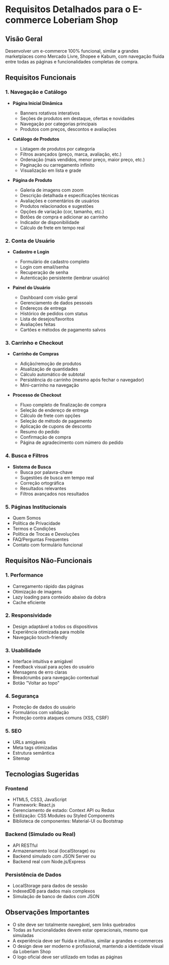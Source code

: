 # Requisitos Detalhados para o E-commerce Loberiam Shop

## Visão Geral
Desenvolver um e-commerce 100% funcional, similar a grandes marketplaces como Mercado Livre, Shopee e Kabum, com navegação fluida entre todas as páginas e funcionalidades completas de compra.

## Requisitos Funcionais

### 1. Navegação e Catálogo
- **Página Inicial Dinâmica**
  - Banners rotativos interativos
  - Seções de produtos em destaque, ofertas e novidades
  - Navegação por categorias principais
  - Produtos com preços, descontos e avaliações

- **Catálogo de Produtos**
  - Listagem de produtos por categoria
  - Filtros avançados (preço, marca, avaliação, etc.)
  - Ordenação (mais vendidos, menor preço, maior preço, etc.)
  - Paginação ou carregamento infinito
  - Visualização em lista e grade

- **Página de Produto**
  - Galeria de imagens com zoom
  - Descrição detalhada e especificações técnicas
  - Avaliações e comentários de usuários
  - Produtos relacionados e sugestões
  - Opções de variação (cor, tamanho, etc.)
  - Botões de compra e adicionar ao carrinho
  - Indicador de disponibilidade
  - Cálculo de frete em tempo real

### 2. Conta de Usuário
- **Cadastro e Login**
  - Formulário de cadastro completo
  - Login com email/senha
  - Recuperação de senha
  - Autenticação persistente (lembrar usuário)

- **Painel do Usuário**
  - Dashboard com visão geral
  - Gerenciamento de dados pessoais
  - Endereços de entrega
  - Histórico de pedidos com status
  - Lista de desejos/favoritos
  - Avaliações feitas
  - Cartões e métodos de pagamento salvos

### 3. Carrinho e Checkout
- **Carrinho de Compras**
  - Adição/remoção de produtos
  - Atualização de quantidades
  - Cálculo automático de subtotal
  - Persistência do carrinho (mesmo após fechar o navegador)
  - Mini-carrinho na navegação

- **Processo de Checkout**
  - Fluxo completo de finalização de compra
  - Seleção de endereço de entrega
  - Cálculo de frete com opções
  - Seleção de método de pagamento
  - Aplicação de cupons de desconto
  - Resumo do pedido
  - Confirmação de compra
  - Página de agradecimento com número do pedido

### 4. Busca e Filtros
- **Sistema de Busca**
  - Busca por palavra-chave
  - Sugestões de busca em tempo real
  - Correção ortográfica
  - Resultados relevantes
  - Filtros avançados nos resultados

### 5. Páginas Institucionais
- Quem Somos
- Política de Privacidade
- Termos e Condições
- Política de Trocas e Devoluções
- FAQ/Perguntas Frequentes
- Contato com formulário funcional

## Requisitos Não-Funcionais

### 1. Performance
- Carregamento rápido das páginas
- Otimização de imagens
- Lazy loading para conteúdo abaixo da dobra
- Cache eficiente

### 2. Responsividade
- Design adaptável a todos os dispositivos
- Experiência otimizada para mobile
- Navegação touch-friendly

### 3. Usabilidade
- Interface intuitiva e amigável
- Feedback visual para ações do usuário
- Mensagens de erro claras
- Breadcrumbs para navegação contextual
- Botão "Voltar ao topo"

### 4. Segurança
- Proteção de dados do usuário
- Formulários com validação
- Proteção contra ataques comuns (XSS, CSRF)

### 5. SEO
- URLs amigáveis
- Meta tags otimizadas
- Estrutura semântica
- Sitemap

## Tecnologias Sugeridas

### Frontend
- HTML5, CSS3, JavaScript
- Framework: React.js
- Gerenciamento de estado: Context API ou Redux
- Estilização: CSS Modules ou Styled Components
- Biblioteca de componentes: Material-UI ou Bootstrap

### Backend (Simulado ou Real)
- API RESTful
- Armazenamento local (localStorage) ou
- Backend simulado com JSON Server ou
- Backend real com Node.js/Express

### Persistência de Dados
- LocalStorage para dados de sessão
- IndexedDB para dados mais complexos
- Simulação de banco de dados com JSON

## Observações Importantes
- O site deve ser totalmente navegável, sem links quebrados
- Todas as funcionalidades devem estar operacionais, mesmo que simuladas
- A experiência deve ser fluida e intuitiva, similar a grandes e-commerces
- O design deve ser moderno e profissional, mantendo a identidade visual da Loberiam Shop
- O logo oficial deve ser utilizado em todas as páginas

